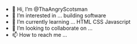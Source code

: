 - 👋 Hi, I’m @ThaAngryScotsman
- 👀 I’m interested in ... building software
- 🌱 I’m currently learning ... HTML CSS Javascript
- 💞️ I’m looking to collaborate on ...
- 📫 How to reach me ...

<!---
ThaAngryScotsman/ThaAngryScotsman is a ✨ special ✨ repository because its `README.md` (this file) appears on your GitHub profile.
You can click the Preview link to take a look at your changes.
--->
